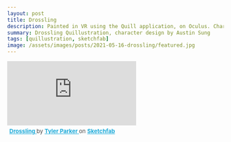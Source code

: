 ```yaml
---
layout: post
title: Drossling
description: Painted in VR using the Quill application, on Oculus. Character design by the very talented Austin Sung (https://www.instagram.com/chrispyartboi/)
summary: Drossling Quillustration, character design by Austin Sung
tags: [quillustration, sketchfab]
image: /assets/images/posts/2021-05-16-drossling/featured.jpg
---
```


<div class="sketchfab-embed-wrapper"> <iframe title="Drossling" frameborder="0" allowfullscreen mozallowfullscreen="true" webkitallowfullscreen="true" allow="autoplay; fullscreen; xr-spatial-tracking" xr-spatial-tracking execution-while-out-of-viewport execution-while-not-rendered web-share src="https://sketchfab.com/models/1edf97136a574383a8decc3838785e83/embed"> </iframe> <p style="font-size: 13px; font-weight: normal; margin: 5px; color: #4A4A4A;"> <a href="https://sketchfab.com/3d-models/drossling-1edf97136a574383a8decc3838785e83?utm_medium=embed&utm_campaign=share-popup&utm_content=1edf97136a574383a8decc3838785e83" target="_blank" rel="nofollow" style="font-weight: bold; color: #1CAAD9;"> Drossling </a> by <a href="https://sketchfab.com/btparker?utm_medium=embed&utm_campaign=share-popup&utm_content=1edf97136a574383a8decc3838785e83" target="_blank" rel="nofollow" style="font-weight: bold; color: #1CAAD9;"> Tyler Parker </a> on <a href="https://sketchfab.com?utm_medium=embed&utm_campaign=share-popup&utm_content=1edf97136a574383a8decc3838785e83" target="_blank" rel="nofollow" style="font-weight: bold; color: #1CAAD9;">Sketchfab</a></p></div>